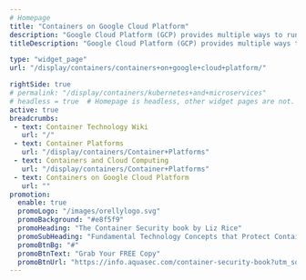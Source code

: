 ```yaml
---
# Homepage
title: "Containers on Google Cloud Platform"
description: "Google Cloud Platform (GCP) provides multiple ways to run container workloads in the cloud depending on how much infrastructure management is desired. This page gathers resources about the different ways to run a container on Google Cloud Platform."
titleDescription: "Google Cloud Platform (GCP) provides multiple ways to run <a href='/display/containers/Workloads+in+Kubernetes'>container workloads</a> in the cloud depending on how much infrastructure management is desired. This page gathers resources about the different ways to run a container on Google <a href='/display/containers/Docker+in+the+Cloud'>Cloud </a>Platform." 

type: "widget_page"
url: "/display/containers/containers+on+google+cloud+platform/" 

rightSide: true 
# permalink: "/display/containers/kubernetes+and+microservices"
# headless = true  # Homepage is headless, other widget pages are not.
active: true
breadcrumbs:
 - text: Container Technology Wiki
   url: "/"
 - text: Container Platforms
   url: "/display/containers/Container+Platforms"
 - text: Containers and Cloud Computing
   url: "/display/containers/Container+Platforms"
 - text: Containers on Google Cloud Platform
   url: ""
promotion:
  enable: true
  promoLogo: "/images/orellylogo.svg"
  promoBackground: "#e8f5f9"
  promoHeading: "The Container Security book by Liz Rice"
  promoSubHeading: "Fundamental Technology Concepts that Protect Containerized Applications"
  promoBtnBg: "#"
  promoBtnText: "Grab Your FREE Copy"
  promoBtnUrl: "https://info.aquasec.com/container-security-book?utm_source=wiki"
---
```


